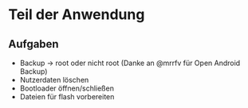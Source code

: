# Teil der Anwendung
## Aufgaben
- Backup → root oder nicht root (Danke an @mrrfv für Open Android Backup)
- Nutzerdaten löschen
- Bootloader öffnen/schließen
- Dateien für flash vorbereiten

